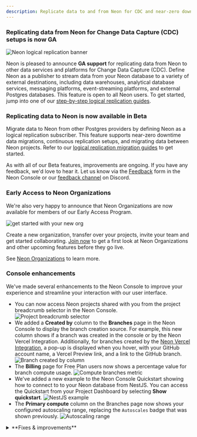 ```yaml
---
description: Replicate data to and from Neon for CDC and near-zero downtime migrations, early access to Neon Organizations, and more
---
```


### Replicating data from Neon for Change Data Capture (CDC) setups is now GA

![Neon logical replication banner](/docs/relnotes/neon-logical-replication.jpg)

Neon is pleased to announce **GA support** for replicating data from Neon to other data services and platforms for Change Data Capture (CDC). Define Neon as a publisher to stream data from your Neon database to a variety of external destinations, including data warehouses, analytical database services, messaging platforms, event-streaming platforms, and external Postgres databases. This feature is open to all Neon users. To get started, jump into one of our [step-by-step logical replication guides](https://neon.tech/docs/guides/integrations#replicate-data-from-neon).

### Replicating data to Neon is now available in Beta

Migrate data to Neon from other Postgres providers by defining Neon as a logical replication subscriber. This feature supports near-zero downtime data migrations, continuous replication setups, and migrating data between Neon projects. Refer to our [logical replication migration guides](/docs/guides/integrations#replicate-data-to-neon) to get started.

As with all of our Beta features, improvements are ongoing. If you have any feedback, we'd love to hear it. Let us know via the [Feedback](https://console.neon.tech/app/projects?modal=feedback) form in the Neon Console or our [feedback channel](https://discord.com/channels/1176467419317940276/1176788564890112042) on Discord.

### Early Access to Neon Organizations

We're also very happy to announce that Neon Organizations are now available for members of our Early Access Program.

![get started with your new org](/docs/relnotes/orgs_create_next.png)

Create a new organization, transfer over your projects, invite your team and get started collaborating. [Join now](https://neon.tech/early-access-program) to get a first look at Neon Organizations and other upcoming features before they go live.

See [Neon Organizations](/docs/manage/organizations) to learn more.

### Console enhancements

We've made several enhancements to the Neon Console to improve your experience and streamline your interaction with our user interface.

- You can now access Neon projects shared with you from the project breadcrumb selector in the Neon Console.
  ![Project breadcrumb selector](/docs/relnotes/breadcrumb_project_selector.png 'no-border')
- We added a **Created by** column to the **Branches** page in the Neon Console to display the branch creation source. For example, this new column shows if a branch was created in the console or by the Neon Vercel Integration. Additionally, for branches created by the [Neon Vercel Integration](/docs/guides/vercel), a pop-up is displayed when you hover, with your GitHub account name, a Vercel Preview link, and a link to the GitHub branch.
  ![Branch created by column](/docs/relnotes/branch_created_by_column.png 'no-border')
- The **Billing** page for Free Plan users now shows a percentage value for branch compute usage.
  ![Compute branches metric](/docs/relnotes/compute_branches.png 'no-border')
- We've added a new example to the Neon Console Quickstart showing how to connect to to your Neon database from NestJS. You can access the Quickstart from your Project Dashboard by selecting **Show quickstart**.
  ![NestJS example](/docs/relnotes/nestjs.png)
- The **Primary compute** column on the Branches page now shows your configured autoscaling range, replacing the `Autoscales` badge that was shown previously.
  ![Autoscaling range](/docs/relnotes/autoscaling_range.png 'no-border')

<details>
<summary>**Fixes & improvements**</summary>

- Fixed an issue that prevented database and role names from being fully displayed in the **Settings** &#8594; **Default database and role** section on the Vercel integration drawer, accessed from the **Integrations** page in the Neon Console.
- Queries saved to the Neon SQL Editor **Saved** list are now limited to 9 KB in length. A similar restriction was introduced in the Neon SQL Editor **History** list last week. While you can execute longer queries from the SQL Editor, any query exceeding 9 KB will be truncated when saved. A `-- QUERY TRUNCATED` comment is added at the beginning of these queries to indicate truncation.
- We updated the Drizzle Studio version that powers the **Tables** page in the Neon Console. This update addresses an issue where updating a column value in one row via the table editor updated the same column value in in other rows.
- Fixed an issue in the Neon Console where some page labels in the sidebar were not highlighted when selected.
- Fixed an issue that caused a `Something went wrong error` to appear briefly after deleting a project from the **Settings** page in the Neon Console.
- Removed information about the Free Plan that was displayed when creating a first project on paid plans.
- Fixed an issue on the Projects page where a deleted project was only removed from the projects list after a page refresh.
- Fixed an issue with the **Time Travel Assist** feature on the **Restore** page in the Neon Console. Attempting to run a time travel query resulted in a `Something went wrong` error being displayed in the console.
- Fixed an a Neon CLI issue that caused the `neon create-app` to fail when providing an app name with the command.

</details>
